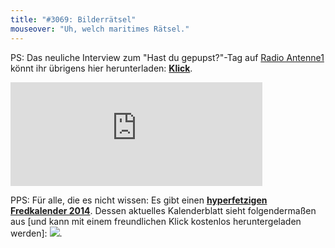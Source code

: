 ```yaml
---
title: "#3069: Bilderrätsel"
mouseover: "Uh, welch maritimes Rätsel."
---
```


PS:
Das neuliche Interview zum "Hast du gepupst?"-Tag auf <a href="http://www.antenne1.de/" title="Antenne 1">Radio Antenne1</a> könnt ihr übrigens hier herunterladen:
<a href="http://www.fonflatter.de/dateien/interview_radioantenne1_20140205.MP2" title="Interview Radio Antenne1 05.02.2014"><strong>Klick</strong></a>.

<iframe width="80%" height="166" scrolling="no" frameborder="no" src="https://w.soundcloud.com/player/?url=https%3A//api.soundcloud.com/tracks/134477446&amp;color=ff5500&amp;auto_play=false&amp;hide_related=false&amp;show_artwork=false"></iframe>



PPS:
Für alle, die es nicht wissen: Es gibt einen <a href="http://www.fonflatter.de/kalender" title="Fredkalender 2014"><strong>hyperfetzigen Fredkalender 2014</strong></a>.
Dessen aktuelles Kalenderblatt sieht folgendermaßen aus [und kann mit einem freundlichen Klick kostenlos heruntergeladen werden]:
<a href="http://www.fonflatter.de/dateien/fredkalender2014/Fredkalender2014_02_1.pdf"><img src="http://www.fonflatter.de/dateien/fredkalender2014/Fredkalender2014_02_1s.jpg"></a>.
